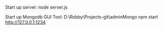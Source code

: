 Start up server: 
	node server.js

Start up Mongodb GUI Tool: 
	D:\Robby\Projects-git\adminMongo
	npm start
	http://127.0.0.1:1234 